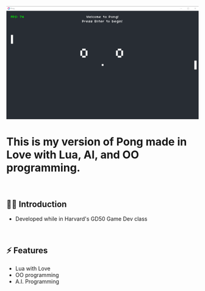 

![](https://github.com/Matthewpco/Pong/blob/master/Pong-img.png?raw=true)

# This is my version of Pong made in Love with Lua, AI, and OO programming. 

<br>

## 🙋‍♂️ Introduction 

- Developed while in Harvard's GD50 Game Dev class

<br>

## ⚡ Features
- Lua with Love
- OO programming
- A.I. Programming
